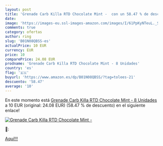 ```yaml
---
layout: post
title: 'Grenade Carb Killa RTD Chocolate Mint -  con un 58.47 % de descuento'
date: 
image: 'https://images-eu.ssl-images-amazon.com/images/I/61PpKyNTeuL._SL200_.jpg'
comments: true
category: ofertas
author: ring
slug: 'B01N08QBSS-es'
actualPrice: 10 EUR
currency: EUR
price: 10
comparePrice: 24.08 EUR
prodname: 'Grenade Carb Killa RTD Chocolate Mint - 8 Unidades'
country: 'es'
flag: '🇪🇸'
buyurl: 'https://www.amazon.es/dp/B01N08QBSS/?tag=tolees-21'
descuento: '58.47'
average: '10'
---
```


En este momento está [Grenade Carb Killa RTD Chocolate Mint - 8 Unidades](https://www.amazon.es/dp/B01N08QBSS/?tag=tolees-21) a 10 EUR (original: 24.08 EUR) (58.47 %  de descuento) en el siguiente enlace!

[![Grenade Carb Killa RTD Chocolate Mint - ](https://images-eu.ssl-images-amazon.com/images/I/61PpKyNTeuL._SL200_.jpg)](https://www.amazon.es/dp/B01N08QBSS/?tag=tolees-21)

🔎:


[Aquí!!!](https://www.amazon.es/dp/B01N08QBSS/?tag=tolees-21)
